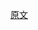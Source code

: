[原文](https://medium.com/kokster/go-reflection-creating-objects-from-types-part-i-primitive-types-6119e3737f5d)
